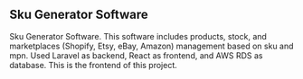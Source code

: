 ## Sku Generator Software
Sku Generator Software. This software includes products, stock, and marketplaces (Shopify, Etsy, eBay, Amazon) management based on sku and mpn. Used Laravel as backend, React as frontend, and AWS RDS as database. This is the frontend of this project.
